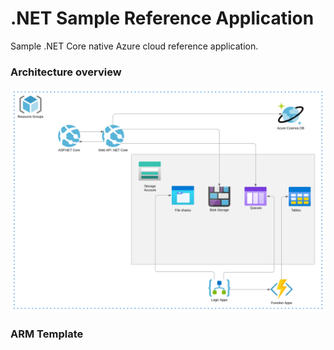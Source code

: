 # .NET Sample Reference Application

Sample .NET Core native Azure cloud reference application.

### Architecture overview

![](Images/Architecture_overview.svg)

### ARM Template
